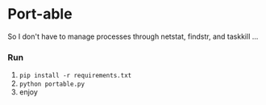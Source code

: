 # Port-able

So I don't have to manage processes through netstat, findstr, and taskkill ...

### Run

1. `pip install -r requirements.txt`
2. `python portable.py`
3. enjoy
